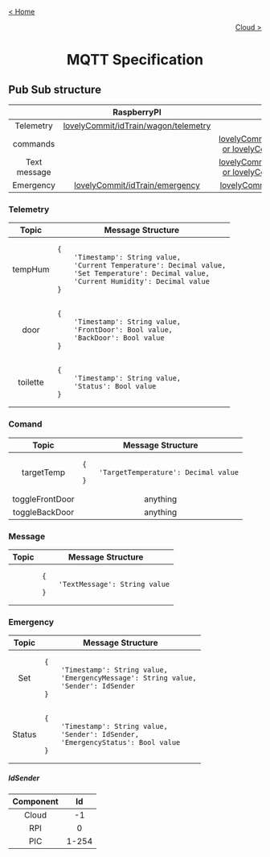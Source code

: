 [< Home](../README.md)

[<p align="right">Cloud ></p>](../Cloud/README.md)

**<h1 align="center">MQTT Specification</h1>**

## **Pub Sub structure**

<div  align="center">
<table>
<thead>

<tr>
<th align="center"></th>
<th align="center">RaspberryPI</th>
<th align="center">Cloud</th>
</tr>

</thead>
<tbody>

<tr>
<td align="center">Telemetry</td>
<td align="center"><a href="#telemetry">lovelyCommit/idTrain/wagon/telemetry</a></td>
<td align="center"></td>
</tr>

<tr>
<td align="center">commands</td>
<td align="center"></td>
<td align="center"><a href="#comand">lovelyCommit/idTrain/wagon/cmd or lovelyCommit/idTrain/all/cmd</a></td>
</tr>

<tr>
<td align="center">Text message</td>
<td align="center"></td>
<td align="center"><a href="#message">lovelyCommit/idTrain/wagon/msg or lovelyCommit/idTrain/all/msg</a></td>
</tr>

<tr>
<td align="center">Emergency</td>
<td align="center"><a href="#emergency">lovelyCommit/idTrain/emergency</a></td>
<td align="center"><a href="#emergency">lovelyCommit/idTrain/emergency</a></td>
</tr>

</tbody>
</table>
</div>

### **Telemetry**

<div  align="center">
<table>
<thead>

<tr>
<th align="center">Topic</th>
<th align="center">Message Structure</th>
</tr>

</thead>
<tbody>

<tr>
<td align="center">tempHum</td>
<td>

    {
        'Timestamp': String value,
        'Current Temperature': Decimal value,
        'Set Temperature': Decimal value,
        'Current Humidity': Decimal value
    }

</td>
</tr>

<tr>
<td align="center">door</td>
<td>

    {
        'Timestamp': String value,
        'FrontDoor': Bool value,
        'BackDoor': Bool value
    }

</td>
</tr>

<tr>
<td align="center">toilette</td>
<td>

    {
        'Timestamp': String value,
        'Status': Bool value
    }

</td>
</tr>

</tbody>
</table>
</div>

### **Comand**

<div  align="center">
<table>
<thead>

<tr>
<th align="center">Topic</th>
<th align="center">Message Structure</th>
</tr>

</thead>
<tbody>

<tr>
<td align="center">targetTemp</td>
<td>

    {
        'TargetTemperature': Decimal value
    }

</td>
</tr>

<tr>
<td align="center">toggleFrontDoor</td>
<td align="center">
anything
</td>
</tr>

<tr>
<td align="center">toggleBackDoor</td>
<td align="center">
anything
</td>
</tr>

</tbody>
</table>
</div>

### **Message**

<div  align="center">
<table>
<thead>

<tr>
<th align="center">Topic</th>
<th align="center">Message Structure</th>
</tr>

</thead>
<tbody>

<tr>
<td align="center"></td>
<td>

    {
        'TextMessage': String value
    }

</td>
</tr>

</tbody>
</table>
</div>

### **Emergency**

<div  align="center">
<table>
<thead>

<tr>
<th align="center">Topic</th>
<th align="center">Message Structure</th>
</tr>

</thead>
<tbody>

<tr>
<td align="center">Set</td>
<td>

    {
        'Timestamp': String value,
        'EmergencyMessage': String value,
        'Sender': IdSender
    }

</td>
</tr>

<tr>
<td align="center">Status</td>
<td>

    {
        'Timestamp': String value,
        'Sender': IdSender,
        'EmergencyStatus': Bool value
    }

</td>
</tr>

</tbody>
</table>
</div>

##### **IdSender**


<div  align="center">
<table>
<thead>

<tr>
<th align="center">Component</th>
<th align="center">Id</th>
</tr>

</thead>
<tbody>

<tr>
<td align="center">Cloud</td>
<td  align="center">-1</td>
</tr>

<tr>
<td align="center">RPI</td>
<td align="center">0</td>
</tr>

<tr>
<td align="center">PIC</td>
<td align="center">1-254</td>
</tr>

</tbody>
</table>
</div>
